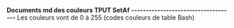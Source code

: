**Documents md des couleurs TPUT SetAf**
**------------------------------------**
Les couleurs vont de 0 à 255 (codes couleurs de table Bash)
